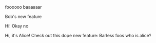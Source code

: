 foooooo
baaaaaar

Bob's new feature

Hi!
Okay no

Hi, it's Alice! Check out this dope new feature: Barless foos
who is alice? 
